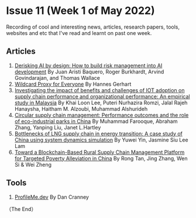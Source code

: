 # Issue 11 (Week 1 of May 2022)

Recording of cool and interesting news, articles, research papers, tools, websites and etc that I've read and learnt on past one week.

## Articles
1. [Derisking AI by design: How to build risk management into AI development](https://www.mckinsey.com/business-functions/quantumblack/our-insights/derisking-ai-by-design-how-to-build-risk-management-into-ai-development) By Juan Aristi Baquero, Roger Burkhardt, Arvind Govindarajan, and Thomas Wallace 
2. [Wildcard Proxy for Everyone](https://blog.cloudflare.com/wildcard-proxy-for-everyone/) By Hannes Gerhart
3. [Investigating the impact of benefits and challenges of IOT adoption on supply chain performance and organizational performance: An empirical study in Malaysia](https://growingscience.com/beta/uscm/5278-investigating-the-impact-of-benefits-and-challenges-of-iot-adoption-on-supply-chain-performance-and-organizational-performance-an-empirical-study-in-malaysia.html) By Khai Loon Lee, Puteri Nurhazira Romzi, Jalal Rajeh Hanaysha, Haitham M. Alzoubi, Muhammad Alshurideh
4. [Circular supply chain management: Performance outcomes and the role of eco-industrial parks in China](https://www.sciencedirect.com/science/article/pii/S1366554521003513) By Muhammad Farooque, Abraham Zhang, Yanping Liu, Janet L.Hartley
5. [Bottlenecks of LNG supply chain in energy transition: A case study of China using system dynamics simulation](https://www.sciencedirect.com/science/article/abs/pii/S036054422200706X) By Yuwei Yin, Jasmine Siu Lee Lam
6. [Toward a Blockchain-Based Rural Supply Chain Management Platform for Targeted Poverty Alleviation in China](https://link.springer.com/chapter/10.1007/978-3-030-78303-7_4) By Rong Tan, Jing Zhang, Wen Si & Wei Zheng

## Tools
1. [ProfileMe.dev](https://www.profileme.dev/) By Dan Cranney

（The End）
